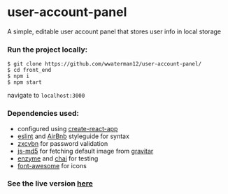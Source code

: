 # user-account-panel
A simple, editable user account panel that stores user info in local storage

### Run the project locally:
```
$ git clone https://github.com/wwaterman12/user-account-panel/
$ cd front_end
$ npm i
$ npm start
```
navigate to `localhost:3000`

### Dependencies used:
- configured using [create-react-app](https://facebook.github.io/create-react-app/)
- [eslint](https://eslint.org/) and [AirBnb](https://github.com/airbnb/javascript) styleguide for syntax
- [zxcvbn](https://github.com/dropbox/zxcvbn) for password validation
- [js-md5](https://github.com/blueimp/JavaScript-MD5) for fetching default image from [gravitar](https://en.gravatar.com/)
- [enzyme](https://github.com/airbnb/enzyme) and [chai](https://www.chaijs.com/) for testing
- [font-awesome](https://fontawesome.com/) for icons


### See the live version [here](https://wwaterman12.github.io/user-account-panel/)
